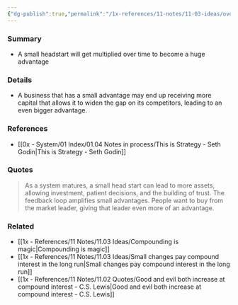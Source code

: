 ```yaml
---
{"dg-publish":true,"permalink":"/1x-references/11-notes/11-03-ideas/over-time-a-small-headstart-becomes-a-huge-advantage/","title":"Over time, a small headstart becomes a huge advantage","created":"2025-03-30T01:52:53.628+03:00","updated":"2025-04-10T10:34:29.159+03:00"}
---
```



### Summary
- A small headstart will get multiplied over time to become a huge advantage

### Details
- A business that has a small advantage may end up receiving more capital that allows it to widen the gap on its competitors, leading to an even bigger advantage.

### References
- [[0x - System/01 Index/01.04 Notes in process/This is Strategy - Seth Godin\|This is Strategy - Seth Godin]]

### Quotes
> As a system matures, a small head start can lead to more assets, allowing investment, patient decisions, and the building of trust. The feedback loop amplifies small advantages. People want to buy from the market leader, giving that leader even more of an advantage.

### Related
- [[1x - References/11 Notes/11.03 Ideas/Compounding is magic\|Compounding is magic]]
- [[1x - References/11 Notes/11.03 Ideas/Small changes pay compound interest in the long run\|Small changes pay compound interest in the long run]]
- [[1x - References/11 Notes/11.02 Quotes/Good and evil both increase at compound interest - C.S. Lewis\|Good and evil both increase at compound interest - C.S. Lewis]]
